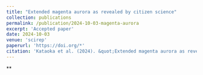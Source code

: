 ```yaml
---
title: "Extended magenta aurora as revealed by citizen science"
collection: publications
permalink: /publication/2024-10-03-magenta-aurora
excerpt: 'Accepted paper'
date: 2024-10-03
venue: 'scirep'
paperurl: 'https://doi.org/*'
citation: 'Kataoka et al. (2024). &quot;Extended magenta aurora as revealed by citizen science&quot; <i>scirep</i>. **, **.'
---
```


**
